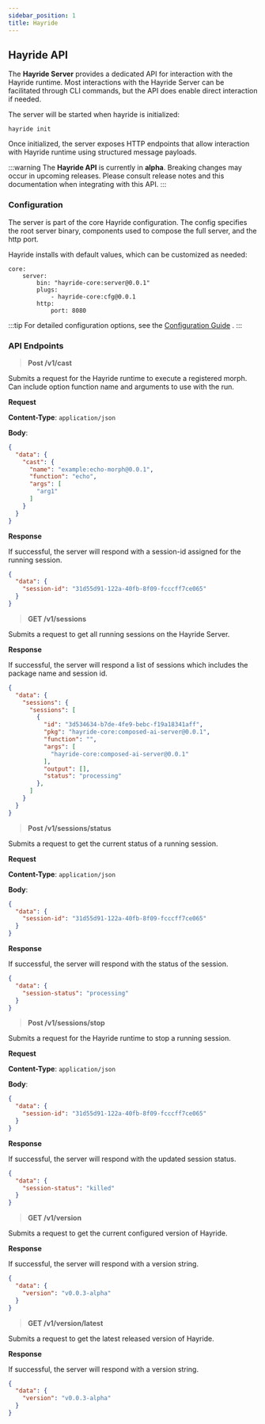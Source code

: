 ```yaml
---
sidebar_position: 1
title: Hayride
---
```


## Hayride API

The **Hayride Server** provides a dedicated API for interaction with the Hayride runtime. 
Most interactions with the Hayride Server can be facilitated through CLI commands, but the API does enable direct interaction if needed.

The server will be started when hayride is initialized:

```
hayride init
```

Once initialized, the server exposes HTTP endpoints that allow interaction with Hayride runtime using structured message payloads.

:::warning
The **Hayride API** is currently in **alpha**. Breaking changes may occur in upcoming releases. Please consult release notes and this documentation when integrating with this API.
:::

### Configuration

The server is part of the core Hayride configuration. The config specifies the root server binary, components used to compose the full server, and the http port.

Hayride installs with default values, which can be customized as needed:

```
core:
    server:
        bin: "hayride-core:server@0.0.1"
        plugs:
            - hayride-core:cfg@0.0.1
        http:
            port: 8080
```

:::tip
For detailed configuration options, see the [Configuration Guide](../../developer-guides/advanced/configuration.md) .
:::

### API Endpoints

> **Post /v1/cast**

Submits a request for the Hayride runtime to execute a registered morph. Can include option function name and arguments to use with the run.

**Request**

**Content-Type**: `application/json`

**Body**:
```JSON
{
  "data": {
    "cast": {
      "name": "example:echo-morph@0.0.1",
      "function": "echo",
      "args": [
        "arg1"
      ]
    }
  }
}
```

**Response**

If successful, the server will respond with a session-id assigned for the running session.

```JSON
{
  "data": {
    "session-id": "31d55d91-122a-40fb-8f09-fcccff7ce065"
  }
}
```

> **GET /v1/sessions**

Submits a request to get all running sessions on the Hayride Server.

**Response**

If successful, the server will respond a list of sessions which includes the package name and session id.

```JSON
{
  "data": {
    "sessions": {
      "sessions": [
        {
          "id": "3d534634-b7de-4fe9-bebc-f19a18341aff",
          "pkg": "hayride-core:composed-ai-server@0.0.1",
          "function": "",
          "args": [
            "hayride-core:composed-ai-server@0.0.1"
          ],
          "output": [],
          "status": "processing"
        },
      ]
    }
  }
}
```

> **Post /v1/sessions/status**

Submits a request to get the current status of a running session.

**Request**

**Content-Type**: `application/json`

**Body**:
```JSON
{
  "data": {
    "session-id": "31d55d91-122a-40fb-8f09-fcccff7ce065"
  }
}
```

**Response**

If successful, the server will respond with the status of the session.

```JSON
{
  "data": {
    "session-status": "processing"
  }
}
```

> **Post /v1/sessions/stop**

Submits a request for the Hayride runtime to stop a running session.

**Request**

**Content-Type**: `application/json`

**Body**:
```JSON
{
  "data": {
    "session-id": "31d55d91-122a-40fb-8f09-fcccff7ce065"
  }
}
```

**Response**

If successful, the server will respond with the updated session status.

```JSON
{
  "data": {
    "session-status": "killed"
  }
}
```

> **GET /v1/version**

Submits a request to get the current configured version of Hayride.

**Response**

If successful, the server will respond with a version string.

```JSON
{
  "data": {
    "version": "v0.0.3-alpha"
  }
}
```

> **GET /v1/version/latest**

Submits a request to get the latest released version of Hayride.

**Response**

If successful, the server will respond with a version string.

```JSON
{
  "data": {
    "version": "v0.0.3-alpha"
  }
}
```
